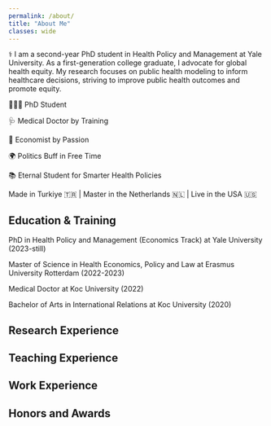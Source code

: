 ```yaml
---
permalink: /about/
title: "About Me"
classes: wide
---
```


⚕️ I am a second-year PhD student in Health Policy and Management at Yale University. As a first-generation college graduate, I advocate for global health equity. My research focuses on public health modeling to inform healthcare decisions, striving to improve public health outcomes and promote equity.

👨🏻‍💻 PhD Student

🩺 Medical Doctor by Training

🧮 Economist by Passion

🌍 Politics Buff in Free Time

📚 Eternal Student for Smarter Health Policies

Made in Turkiye 🇹🇷 | Master in the Netherlands 🇳🇱 | Live in the USA 🇺🇸


## Education & Training

PhD in Health Policy and Management (Economics Track) at Yale University (2023-still)

Master of Science in Health Economics, Policy and Law at Erasmus University Rotterdam (2022-2023) 

Medical Doctor at Koc University (2022) 

Bachelor of Arts in International Relations at Koc University (2020)

## Research Experience

## Teaching Experience

## Work Experience

## Honors and Awards
